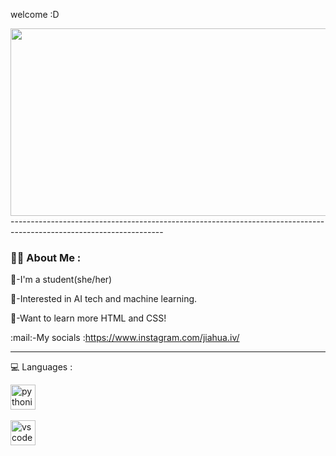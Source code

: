 welcome :D

<div align="center">
  <img src="https://media.giphy.com/media/FjGEQSybauJqM/giphy.gif" width="600" height="300"/>
</div>
--------------------------------------------------------------------------------------------------------------------

### :woman_technologist: About Me :
:girl:-I'm a student(she/her)

:custard:-Interested in AI tech and machine learning.

:tea:-Want to learn more HTML and CSS!

:mail:-My socials :https://www.instagram.com/jiahua.iv/

--------------------------------------------------------------------------------------------------------------------
:computer: Languages :

<img src="https://cdn.jsdelivr.net/gh/devicons/devicon/icons/python/python-original.svg" title="python" alt="pythonicon" width="40" height="40"/>&nbsp;

<img src="https://cdn.jsdelivr.net/gh/devicons/devicon/icons/vscode/vscode-original.svg"  title="vscode" alt="vscodeicon" width="40" height="40"/>&nbsp;
          

          

          

